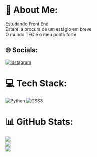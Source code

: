 # 💫 About Me:
Estudando Front End<br>Estarei a procura de um estágio em breve<br>O mundo TEC é o meu ponto forte


## 🌐 Socials:
[![Instagram](https://img.shields.io/badge/Instagram-%23E4405F.svg?logo=Instagram&logoColor=white)](https://instagram.com/_jean_pierry) 

# 💻 Tech Stack:
![Python](https://img.shields.io/badge/python-3670A0?style=for-the-badge&logo=python&logoColor=ffdd54) ![CSS3](https://img.shields.io/badge/css3-%231572B6.svg?style=for-the-badge&logo=css3&logoColor=white)
# 📊 GitHub Stats:
![](https://github-readme-stats.vercel.app/api?username=Jean-Pierry&theme=gotham&hide_border=true&include_all_commits=false&count_private=false)<br/>
![](https://github-readme-streak-stats.herokuapp.com/?user=Jean-Pierry&theme=gotham&hide_border=true)<br/>
![](https://github-readme-stats.vercel.app/api/top-langs/?username=Jean-Pierry&theme=gotham&hide_border=true&include_all_commits=false&count_private=false&layout=compact)

<!-- Proudly created with GPRM ( https://gprm.itsvg.in ) -->